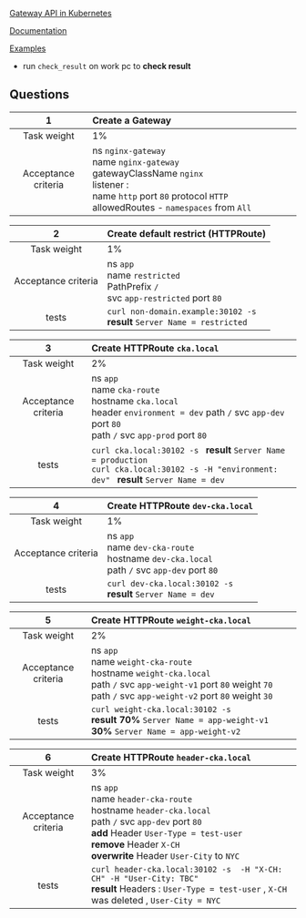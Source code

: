 
[Gateway API in Kubernetes ](https://gateway-api.sigs.k8s.io/#:~:text=Gateway%20API%20is%20an%20interface,to%20instantiate%20and%20its%20configuration.)

[Documentation](https://docs.nginx.com/nginx-gateway-fabric/how-to/traffic-management/advanced-routing/)

[Examples](https://github.com/nginx/nginx-gateway-fabric/tree/main/examples)


- run ``check_result`` on work pc to **check result**

## Questions


|        **1**        | Create a Gateway                                                                                                                                                              |
| :-----------------: |:------------------------------------------------------------------------------------------------------------------------------------------------------------------------------|
|     Task weight     | 1%                                                                                                                                                                            |
| Acceptance criteria |ns `nginx-gateway` <br/> name `nginx-gateway` <br/> gatewayClassName `nginx` <br/> listener : <br/> name `http` port `80` protocol `HTTP`  allowedRoutes -  `namespaces`  from  `All`  |



|        **2**        | Create default restrict   (HTTPRoute)                                                       |
|:-------------------:|:--------------------------------------------------------------------------------------------|
|     Task weight     | 1%                                                                                          |
| Acceptance criteria | ns `app` <br/> name `restricted` <br/> PathPrefix `/`<br/>  svc `app-restricted`  port `80` |
|        tests        | `curl non-domain.example:30102 -s ` <br/> **result**  `Server Name = restricted`            |


|        **3**        | Create **HTTPRoute** `cka.local`                                                                                                                                            |
|:-------------------:|:----------------------------------------------------------------------------------------------------------------------------------------------------------------------------|
|     Task weight     | 2%                                                                                                                                                                          |
| Acceptance criteria | ns `app` <br/> name `cka-route` <br/> hostname `cka.local` <br/>  header  `environment = dev` path `/`  svc `app-dev`  port `80`  <br/> path `/`  svc `app-prod`  port `80` |
|        tests        | `curl cka.local:30102 -s `  **result**   `Server Name = production`   <br/>  `curl cka.local:30102 -s -H "environment: dev" ` **result**  `Server Name = dev`               |


|        **4**        | Create **HTTPRoute** `dev-cka.local`                                                                         |
|:-------------------:|:-------------------------------------------------------------------------------------------------------------|
|     Task weight     | 1%                                                                                                           |
| Acceptance criteria | ns `app` <br/> name `dev-cka-route` <br/> hostname `dev-cka.local` <br/>  path `/`  svc `app-dev`  port `80` |
|        tests        | `curl dev-cka.local:30102 -s ` <br/>  **result**   `Server Name = dev`                                       |


|        **5**        | Create **HTTPRoute** `weight-cka.local`                                                                                                                                                          |
|:-------------------:|:-------------------------------------------------------------------------------------------------------------------------------------------------------------------------------------------------|
|     Task weight     | 2%                                                                                                                                                                                               |
| Acceptance criteria | ns `app` <br/> name `weight-cka-route` <br/> hostname `weight-cka.local` <br/>  path `/`  svc `app-weight-v1`  port `80` weight `70` <br/>  path `/`  svc `app-weight-v2`  port `80` weight `30` |
|        tests        | `curl weight-cka.local:30102 -s ` <br/>  **result**  **70%**  `Server Name = app-weight-v1`   **30%**  `Server Name = app-weight-v2`                                                             |



|        **6**        | Create **HTTPRoute** `header-cka.local`                                                                                                                                                                                                         |
|:-------------------:|:------------------------------------------------------------------------------------------------------------------------------------------------------------------------------------------------------------------------------------------------|
|     Task weight     | 3%                                                                                                                                                                                                                                              |
| Acceptance criteria | ns `app` <br/> name `header-cka-route` <br/> hostname `header-cka.local` <br/>  path `/`  svc `app-dev`  port `80` <br/> **add** Header `User-Type = test-user` <br/> **remove** Header `X-CH ` <br/> **overwrite** Header `User-City` to `NYC` |
|        tests        | `curl header-cka.local:30102 -s  -H "X-CH: CH" -H "User-City: TBC"  ` <br/>  **result**  Headers :  `User-Type = test-user` ,  `X-CH` was deleted  , `User-City = NYC`                                                                          |


